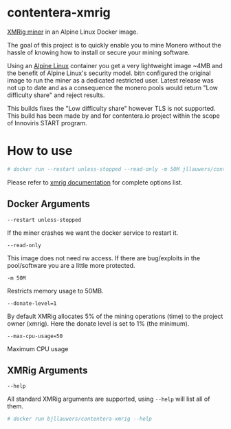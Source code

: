 # contentera-xmrig
[XMRig miner](https://github.com/xmrig/xmrig) in an Alpine Linux Docker image.

The goal of this project is to quickly enable you to mine Monero without the hassle of knowing how to install or secure your mining software. 

Using an [Alpine Linux](https://www.alpinelinux.org/) container you get a very lightweight image ~4MB and the benefit of Alpine Linux's security model. bitn configured the original image to run the miner as a dedicated restricted user. Latest release was not up to date and as a consequence the monero pools would return "Low difficulty share" and reject results.

This builds fixes the "Low difficulty share" however TLS is not supported. 
This build has been made by and for contentera.io project within the scope of Innoviris START program. 

# How to use
```bash
# docker run --restart unless-stopped --read-only -m 50M jllauwers/contentera-xmrig -l xmr-default.log --donate-level=1 --max-cpu-usage 50 -o %POOL% -u %WALLET%
```

Please refer to [xmrig documentation](https://github.com/xmrig/xmrig) for complete options list. 

## Docker Arguments
`--restart unless-stopped`

If the miner crashes we want the docker service to restart it.

`--read-only`

This image does not need rw access.
If there are bug/exploits in the pool/software you are a little more protected.

`-m 50M`

Restricts memory usage to 50MB.

`--donate-level=1`

By default XMRig allocates 5% of the mining operations (time) to the project owner (xmrig). Here the donate level is set to 1% (the minimum). 

`--max-cpu-usage=50`

Maximum CPU usage

## XMRig Arguments
`--help`

All standard XMRig arguments are supported, using `--help` will list all of them.
```bash
# docker run bjllauwers/contentera-xmrig --help
```

